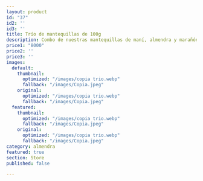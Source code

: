 ```yaml
---
layout: product
id: "37"
id2: ''
id3: ''
title: Trío de mantequillas de 100g
description: Combo de nuestras mantequillas de maní, almendra y marañón de 100g.
price1: "8000"
price2: ''
price3: ''
images:
  default:
    thumbnail:
      optimized: "/images/copia trio.webp"
      fallback: "/images/Copia.jpeg"
    original:
      optimized: "/images/copia trio.webp"
      fallback: "/images/Copia.jpeg"
  featured:
    thumbnail:
      optimized: "/images/copia trio.webp"
      fallback: "/images/Copia.jpeg"
    original:
      optimized: "/images/copia trio.webp"
      fallback: "/images/Copia.jpeg"
category: almendra
featured: true
section: Store
published: false

---
```

